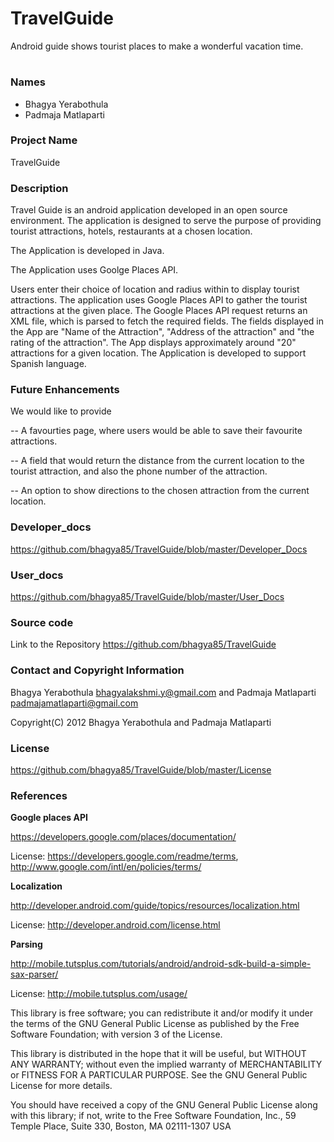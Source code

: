TravelGuide
===========

Android guide shows tourist places to make a wonderful vacation time.

# 
### **Names**
* Bhagya Yerabothula
* Padmaja Matlaparti

### **Project Name**
TravelGuide

### **Description**
Travel Guide is an android application developed in an open source environment. The application is designed to serve the purpose of providing tourist attractions, hotels, restaurants at a chosen location.

The Application is developed in Java.

The Application uses Goolge Places API.

Users enter their choice of location and radius within to display tourist attractions. The application uses Google Places API to gather the tourist attractions at the given place. The Google Places API request returns an XML file, which is parsed to fetch the required fields. The fields displayed in the App are "Name of the Attraction", "Address of the attraction" and "the rating of the attraction". The App displays approximately around "20" attractions for a given location. 
    The Application is developed to support Spanish language.

### **Future Enhancements**
We would like to provide
 
-- A favourties page, where users would be able to save their favourite attractions.

-- A field that would return the distance from the current location to the tourist attraction, and also the phone number of the attraction.

-- An option to show directions to the chosen attraction from the current location.

### **Developer_docs**
https://github.com/bhagya85/TravelGuide/blob/master/Developer_Docs

### **User_docs**
https://github.com/bhagya85/TravelGuide/blob/master/User_Docs

### **Source code**
Link to the Repository  https://github.com/bhagya85/TravelGuide

### **Contact and Copyright Information**
Bhagya Yerabothula bhagyalakshmi.y@gmail.com and Padmaja Matlaparti padmajamatlaparti@gmail.com

Copyright(C) 2012 Bhagya Yerabothula and Padmaja Matlaparti

### **License**

https://github.com/bhagya85/TravelGuide/blob/master/License


### **References**


**Google places API**

https://developers.google.com/places/documentation/

License: https://developers.google.com/readme/terms, http://www.google.com/intl/en/policies/terms/

**Localization**

http://developer.android.com/guide/topics/resources/localization.html

License: http://developer.android.com/license.html

**Parsing**

http://mobile.tutsplus.com/tutorials/android/android-sdk-build-a-simple-sax-parser/

License: http://mobile.tutsplus.com/usage/



This library is free software; you can redistribute it and/or modify it
under the terms of the GNU General Public License as published by
the Free Software Foundation; with version 3 of the License.
  
This library is distributed in the hope that it will be useful, but WITHOUT
ANY WARRANTY; without even the implied warranty of MERCHANTABILITY or
FITNESS FOR A PARTICULAR PURPOSE. See the GNU General Public License
for more details.
 
You should have received a copy of the GNU General Public License 
along with this library; if not, write to the Free Software Foundation,
Inc., 59 Temple Place, Suite 330, Boston, MA 02111-1307 USA 
